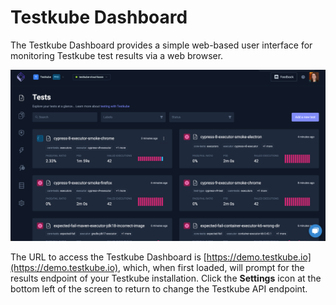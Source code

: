 # Testkube Dashboard

The Testkube Dashboard provides a simple web-based user interface for monitoring Testkube test results via a web browser.

![img.png](../img/dashboard-1.14.png)

The URL to access the Testkube Dashboard is [https://demo.testkube.io](https://demo.testkube.io), which, when first loaded, will prompt for the results endpoint of your Testkube installation. Click the **Settings** icon at the bottom left of the screen to return to change the Testkube API endpoint.


